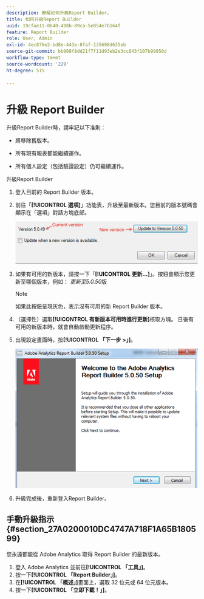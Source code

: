 ```yaml
---
description: 瞭解如何升級Report Builder。
title: 如何升級Report Builder
uuid: 19cfae11-0b40-498b-89ca-5e854e7b164f
feature: Report Builder
role: User, Admin
exl-id: 4ec876e2-bd8e-443e-8faf-135698d635eb
source-git-commit: bb908f8dd21f7f11d93eb2e3cc843f107b99950d
workflow-type: tm+mt
source-wordcount: '229'
ht-degree: 51%

---
```


# 升級 Report Builder

升級Report Builder時，請牢記以下准則：

* 將移除舊版本。

* 所有現有報表都能繼續運作。

* 所有個人設定（包括驗證設定）仍可繼續運作。

升級Report Builder

1. 登入目前的 Report Builder 版本。
1. 前往「**[!UICONTROL 選項]**」功能表，升級至最新版本。您目前的版本號碼會顯示在「選項」對話方塊底部。

   ![熒幕擷圖顯示[選項]對話方塊以及目前版本和新版本。](assets/upgrade.png)

1. 如果有可用的新版本，請按一下「**[!UICONTROL 更新...]**」。按鈕會顯示您更新至哪個版本，例如： *更新至5.0.50*&#x200B;版

   >[!NOTE]
   >
   >如果此按鈕呈現灰色，表示沒有可用的新 Report Builder 版本。

1. （選擇性）選取&#x200B;**[!UICONTROL 有新版本可用時進行更新]**&#x200B;核取方塊。 日後有可用的新版本時，就會自動啟動更新程序。
1. 出現設定畫面時，按&#x200B;**[!UICONTROL 「下一步 >」]**。

   ![顯示Report Builder設定熒幕的熒幕擷圖。](assets/setup.png)

1. 升級完成後，重新登入Report Builder。

## 手動升級指示 {#section_27A0200010DC4747A718F1A65B180599}

您永遠都能從 Adobe Analytics 取得 Report Builder 的最新版本。

1. 登入 Adobe Analytics 並前往&#x200B;**[!UICONTROL 「工具」]**。
1. 按一下&#x200B;**[!UICONTROL 「Report Builder」]**。
1. 在&#x200B;**[!UICONTROL 「概述」]**&#x200B;畫面上，選取 32 位元或 64 位元版本。
1. 按一下&#x200B;**[!UICONTROL 「立即下載！」]**。

